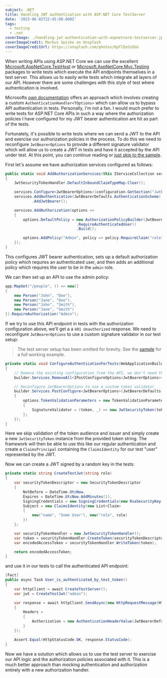 ```yaml
---
subject: .NET
title: Handling JWT authentication with ASP.NET Core TestServer
date: '2023-06-02T22:45:00.000Z'
tags:
  - testing
  - .net
coverImage: ./handling-jwt-authentication-with-aspnetcore-testserver.jpg
coverImageCredit: Markus Spiske on Unsplash
coverImageCreditUrl: https://unsplash.com/photos/6pflEeSzGUo
---
```


When writing APIs using ASP.NET Core we can use the excellent
[Microsoft.AspNetCore.TestHost](https://www.nuget.org/packages/Microsoft.AspNetCore.TestHost) or
[Microsoft.AspNetCore.Mvc.Testing](https://www.nuget.org/packages/Microsoft.AspNetCore.Mvc.Testing) packages
to write tests which execute the API endpoints themselves in a test server. This allows us to easily
write tests which integrate all layers of our API. However there are some challenges with this style
of test where authentication is involved.

Microsofts [own documentation](https://learn.microsoft.com/en-us/aspnet/core/test/integration-tests?view=aspnetcore-6.0#mock-authentication) offers an approach which involves creating a custom `AuthenticationHandler<TOptions>` which can
allow us to bypass API authentication in tests. Personally, I'm not a fan. I would much prefer to
write tests for ASP.NET Core APIs in such a way where the authorization policies I have configured for
my JWT bearer authentication are hit as part of the tests.

Fortunately, it's possible to write tests where we can send a JWT to the API and exercise our authorization
policies in the process. To do this we need to reconfigure `JwtBearerOptions` to provide a different signature
validator which will allow us to create a JWT in tests and have it accepted by the API under test. At this point,
you can continue reading or [just skip to the sample](https://github.com/jasonmitchell/dotnet-testserver-auth).

First let's assume we have authorization services configured as follows:

```csharp
public static void AddAuthorizationServices(this IServiceCollection services, IConfiguration configuration)
{
    JwtSecurityTokenHandler.DefaultInboundClaimTypeMap.Clear();

    services.Configure<JwtBearerOptions>(configuration.GetSection("JwtBearer"));
    services.AddAuthentication(JwtBearerDefaults.AuthenticationScheme)
            .AddJwtBearer();

    services.AddAuthorization(options =>
    {
        options.DefaultPolicy = new AuthorizationPolicyBuilder(JwtBearerDefaults.AuthenticationScheme)
                                .RequireAuthenticatedUser()
                                .Build();

        options.AddPolicy("Admin", policy => policy.RequireClaim("role", "admin"));
    });
}
```

This configures JWT bearer authentication, sets up a default authorization policy which requires an
authenticated user, and then adds an additional policy which requires the user to be in the `admin`
role.

We can then set up an API to use the admin policy:

```csharp
app.MapGet("/people", () => new[]
{
    new Person("John", "Doe"),
    new Person("Jane", "Doe"),
    new Person("John", "Smith"),
    new Person("Jane", "Smith")
}).RequireAuthorization("Admin");
```

If we try to use this API endpoint in tests with the authorization configuration above, we'll get a
a `401 Unauthorized` response. We need to reconfigure `JwtBearerOptions` to use a custom signature
validator in our test setup:

> The test server setup has been omitted for brevity. See the [sample](https://github.com/jasonmitchell/dotnet-testserver-auth)
> for a full working example.

```csharp
private static void ConfigureAuthenticationForTests(WebApplicationBuilder builder)
{
    // Remove the existing configuration from the API, we don't need that...
    builder.Services.RemoveAll<IPostConfigureOptions<JwtBearerOptions>>();

    // Reconfigure JwtBearerOptions to use a custom token validator
    builder.Services.PostConfigure<JwtBearerOptions>(JwtBearerDefaults.AuthenticationScheme, options =>
    {
        options.TokenValidationParameters = new TokenValidationParameters
        {
            SignatureValidator = (token, _) => new JwtSecurityToken(token), ValidateAudience = false, ValidateIssuer = false
        };
    });
}
```

Here we skip validation of the token audience and issuer and simply create a new `JwtSecurityToken` instance
from the provided token string. The framework will then be able to use this like our regular authentication
and create a `ClaimsPrincipal` containing the `ClaimsIdentity` for our test "user" represented by the JWT.

Now we can create a JWT signed by a random key in the tests:

```csharp
private static string CreateTestJwt(string role)
{
    var securityTokenDescriptor = new SecurityTokenDescriptor
    {
        NotBefore = DateTime.UtcNow,
        Expires = DateTime.UtcNow.AddMinutes(1),
        SigningCredentials = new SigningCredentials(new RsaSecurityKey(RSA.Create()), SecurityAlgorithms.RsaSha512),
        Subject = new ClaimsIdentity(new List<Claim>
        {
            new("name", "Some User"), new("role", role)
        })
    };

    var securityTokenHandler = new JwtSecurityTokenHandler();
    var token = securityTokenHandler.CreateToken(securityTokenDescriptor);
    var encodedAccessToken = securityTokenHandler.WriteToken(token);

    return encodedAccessToken;
}
```

and use it in our tests to call the authenticated API endpoint:

```csharp
[Fact]
public async Task User_is_authenticated_by_test_token()
{
    var httpClient = await CreateTestServer();
    var jwt = CreateTestJwt("admin");

    var response = await httpClient.SendAsync(new HttpRequestMessage(HttpMethod.Get, "/people")
    {
        Headers =
        {
            Authorization = new AuthenticationHeaderValue(JwtBearerDefaults.AuthenticationScheme, jwt)
        }
    });

    Assert.Equal(HttpStatusCode.OK, response.StatusCode);
}
```

Now we have a solution which allows us to use the test server to exercise our API logic and the authorization
policies associated with it. This is a much better approach than mocking authentication and authorization entirely
with a new authorization handler.
